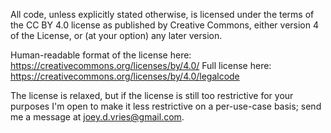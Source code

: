 All code, unless explicitly stated otherwise, is licensed under the terms of the CC BY 4.0 license as published by Creative Commons, either version 4 of the License, or (at your option) any later version. 

Human-readable format of the license here: https://creativecommons.org/licenses/by/4.0/
Full license here: https://creativecommons.org/licenses/by/4.0/legalcode

The license is relaxed, but if the license is still too restrictive for your purposes I'm open to make it less restrictive on a per-use-case basis; send me a message at joey.d.vries@gmail.com.